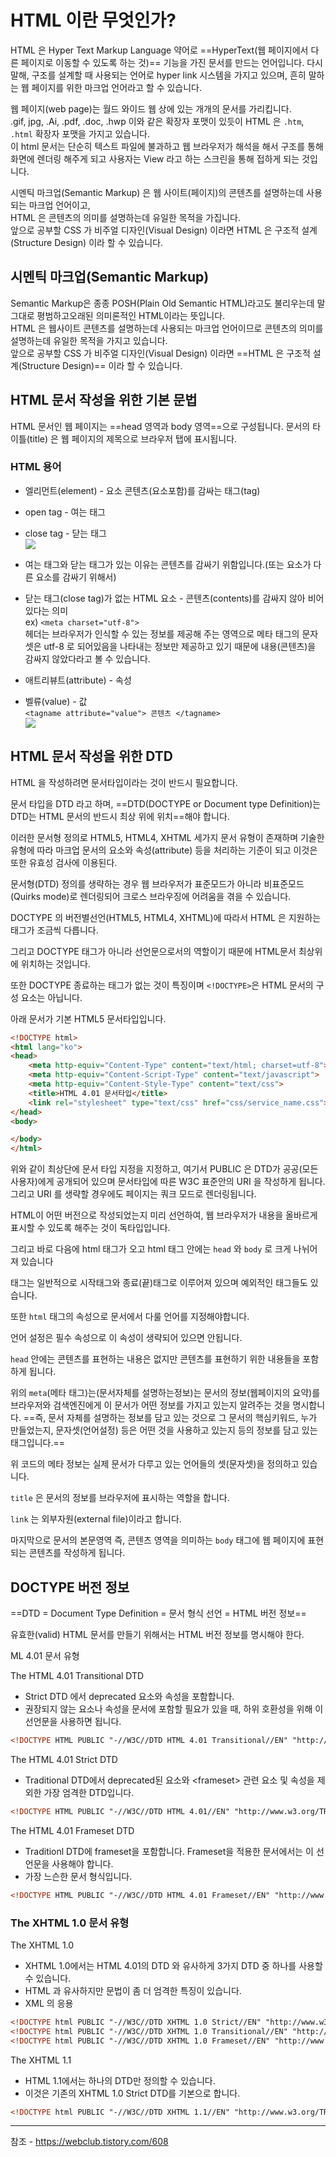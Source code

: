 # HTML 이란 무엇인가?

HTML 은 Hyper Text Markup Language 약어로 ==HyperText(웹 페이지에서 다른 페이지로 이동할 수 있도록 하는 것)== 기능을 가진 문서를 만드는 언어입니다. 다시 말해,  구조를 설계할 때 사용되는 언어로  hyper link 시스템을 가지고 있으며, 흔히 말하는 웹 페이지를 위한 마크업 언어라고 할 수 있습니다.


웹 페이지(web page)는 월드 와이드 웹 상에 있는 개개의 문서를 가리킵니다.   
        .gif, jpg, .Ai, .pdf, .doc, .hwp 이와 같은 확장자 포맷이 있듯이 HTML 은 `.htm`, `.html` 확장자 포맷을 가지고 있습니다.   
        이 html 문서는 단순히 텍스트 파일에 불과하고 웹 브라우저가 해석을 해서 구조를 통해 화면에 렌더링 해주게 되고 사용자는 View 라고 하는 스크린을 통해 접하게 되는 것입니다.


시멘틱 마크업(Semantic Markup) 은 웹 사이트(페이지)의 콘텐츠를 설명하는데 사용되는 마크업 언어이고,   
        HTML 은 콘텐츠의 의미를 설명하는데 유일한 목적을 가집니다.   
        앞으로 공부할 CSS 가 비주얼 디자인(Visual Design) 이라면 HTML 은 구조적 설계(Structure Design) 이라 할 수 있습니다.


## 시멘틱 마크업(Semantic Markup)

 Semantic Markup은 종종 POSH(Plain Old Semantic HTML)라고도 불리우는데 말 그대로 평범하고오래된 의미론적인   HTML이라는 뜻입니다.    
        HTML 은 웹사이트 콘텐츠를 설명하는데 사용되는 마크업 언어이므로 콘텐츠의 의미를 설명하는데 유일한 목적을 가지고 있습니다.   
        앞으로 공부할 CSS 가 비주얼 디자인(Visual Design) 이라면 ==HTML 은 구조적 설계(Structure Design)== 이라 할 수 있습니다.


## HTML 문서 작성을 위한 기본 문법

HTML 문서인 웹 페이지는 ==head 영역과 body 영역==으로 구성됩니다.  문서의 타이틀(title) 은 웹 페이지의 제목으로 브라우저 탭에 표시됩니다.

### HTML 용어  

 - 엘리먼트(element) - 요소
 콘텐츠(요소포함)를 감싸는 태그(tag)
 - open tag - 여는 태그
- close tag - 닫는 태그    
![](https://t1.daumcdn.net/cfile/tistory/99C713425C1B1CC714)
- 여는 태그와 닫는 태그가 있는 이유는 콘텐츠를 감싸기 위함입니다.(또는 요소가 다른 요소를 감싸기 위해서)
- 닫는 태그(close tag)가 없는 HTML 요소 -  콘텐츠(contents)를 감싸지 않아 비어있다는 의미   
ex) `<meta charset="utf-8">`   
헤더는 브라우저가 인식할 수 있는 정보를 제공해 주는 영역으로 메타 태그의 문자셋은 utf-8 로 되어있음을 나타내는 정보만 제공하고 있기 때문에 내용(콘텐츠)을 감싸지 않았다라고 볼 수 있습니다.

- 애트리뷰트(attribute) - 속성
- 벨류(value) - 값  
`<tagname attribute="value"> 콘텐츠 </tagname>`  
![](https://t1.daumcdn.net/cfile/tistory/99A1A1495C1B1D2F18)

## HTML 문서 작성을 위한 DTD



HTML 을 작성하려면 문서타입이라는 것이 반드시 필요합니다.


문서 타입을 DTD 라고 하며,
==DTD(DOCTYPE or Document type Definition)는 DTD는 HTML 문서의 반드시 최상 위에 위치==해야 합니다.

이러한 문서형 정의로 HTML5, HTML4, XHTML 세가지 문서 유형이 존재하며 기술한 유형에 따라 마크업 문서의 요소와 속성(attribute) 등을 처리하는 기준이 되고 이것은 또한 유효성 검사에 이용된다.

문서형(DTD) 정의를 생략하는 경우 웹 브라우저가 표준모드가 아니라 비표준모드(Quirks mode)로 렌더링되어 크로스 브라우징에 어려움을 겪을 수 있습니다.


DOCTYPE 의 버전별선언(HTML5, HTML4, XHTML)에 따라서 HTML 은 지원하는 태그가 조금씩 다릅니다.


그리고 DOCTYPE 태그가 아니라 선언문으로서의 역할이기 때문에 HTML문서 최상위에 위치하는 것입니다.


또한 DOCTYPE 종료하는 태그가 없는 것이 특징이며 `<!DOCTYPE>`은 HTML 문서의 구성 요소는 아닙니다.


아래 문서가 기본 HTML5 문서타입입니다.


```html
<!DOCTYPE html>
<html lang="ko">
<head>
    <meta http-equiv="Content-Type" content="text/html; charset=utf-8">
    <meta http-equiv="Content-Script-Type" content="text/javascript">
    <meta http-equiv="Content-Style-Type" content="text/css">
    <title>HTML 4.01 문서타입</title>
    <link rel="stylesheet" type="text/css" href="css/service_name.css">
</head>
<body>

</body>
</html>
```

위와 같이 최상단에 문서 타입 지정을 지정하고, 여기서 PUBLIC 은 DTD가 공공(모든 사용자)에게 공개되어 있으며 문서타입에 따른 W3C 표준안의 URI 을 작성하게 됩니다.
그리고 URI 를 생략할 경우에도 페이지는 쿼크 모드로 렌더링됩니다.

HTML이 어떤 버전으로 작성되었는지 미리 선언하여, 웹 브라우저가 내용을 올바르게 표시할 수 있도록 해주는 것이 독타입입니다.

그리고 바로 다음에 html 태그가 오고 html 태그 안에는 `head` 와 `body` 로 크게 나뉘어져 있습니다

태그는 일반적으로 시작태그와 종료(끝)태그로 이루어져 있으며 예외적인 태그들도 있습니다.

또한 `html` 태그의 속성으로 문서에서 다룰 언어를 지정해야합니다.

언어 설정은 필수 속성으로 이 속성이 생략되어 있으면 안됩니다.

`head` 안에는 콘텐츠를 표현하는 내용은 없지만 콘텐츠를 표현하기 위한 내용들을 포함하게 됩니다.


위의 `meta`(메타 태그)는(문서자체를 설명하는정보)는 문서의 정보(웹페이지의 요약)를 브라우저와 검색엔진에게 이 문서가 어떤 정보를 가지고 있는지 알려주는 것을 명시합니다.
==즉, 문서 자체를 설명하는 정보를 담고 있는 것으로 그 문서의 핵심키워드, 누가 만들었는지, 문자셋(언어설정) 등은 어떤 것을 사용하고 있는지 등의 정보를 담고 있는 태그입니다.==

위 코드의 메타 정보는 실제 문서가 다루고 있는 언어들의 셋(문자셋)을 정의하고 있습니다.

`title` 은 문서의 정보를 브라우저에 표시하는 역할을 합니다.

`link` 는 외부자원(external file)이라고 합니다.

마지막으로 문서의 본문영역 즉, 콘텐츠 영역을 의미하는 `body` 태그에 웹 페이지에 표현되는 콘텐츠를 작성하게 됩니다.

## DOCTYPE 버전 정보

 
 ==DTD = Document Type Definition = 문서 형식 선언 = HTML 버전 정보==

유효한(valid) HTML 문서를 만들기 위해서는 HTML 버전 정보를 명시해야 한다.

ML 4.01 문서 유형

The HTML 4.01 Transitional DTD


 - Strict DTD 에서 deprecated 요소와 속성을 포함합니다.
 - 권장되지 않는 요소나 속성을 문서에 포함할 필요가 있을 때, 하위 호환성을 위해 이 선언문을 사용하면 됩니다.



```html
<!DOCTYPE HTML PUBLIC "-//W3C//DTD HTML 4.01 Transitional//EN" "http://www.w3.org/TR/html4/loose.dtd">
```



The HTML 4.01 Strict DTD


 - Traditional DTD에서 deprecated된 요소와 \<frameset> 관련 요소 및 속성을 제외한 가장 엄격한 DTD입니다.
```html
<!DOCTYPE HTML PUBLIC "-//W3C//DTD HTML 4.01//EN" "http://www.w3.org/TR/html4/strict.dtd">
```



The HTML 4.01 Frameset DTD

- Traditionl DTD에 frameset을 포함합니다. Frameset을 적용한 문서에서는 이 선언문을 사용해야 합니다.
- 가장 느슨한 문서 형식입니다.



```html
<!DOCTYPE HTML PUBLIC "-//W3C//DTD HTML 4.01 Frameset//EN" "http://www.w3.org/TR/html4/frameset.dtd">
```


### The XHTML 1.0 문서 유형



The XHTML 1.0



  - XHTML 1.0에서는 HTML 4.01의 DTD 와 유사하게 3가지 DTD 중 하나를 사용할 수 있습니다.
  - HTML 과 유사하지만 문법이 좀 더 엄격한 특징이 있습니다.
 - XML 의 응용 



```html
<!DOCTYPE html PUBLIC "-//W3C//DTD XHTML 1.0 Strict//EN" "http://www.w3.org/TR/xhtml1/DTD/xhtml1-strict.dtd">
<!DOCTYPE html PUBLIC "-//W3C//DTD XHTML 1.0 Transitional//EN" "http://www.w3.org/TR/xhtml1/DTD/xhtml1-transitional.dtd">
<!DOCTYPE html PUBLIC "-//W3C//DTD XHTML 1.0 Frameset//EN" "http://www.w3.org/TR/xhtml1/DTD/xhtml1-frameset.dtd">
```



The XHTML 1.1

   

- HTML 1.1에서는 하나의 DTD만 정의할 수 있습니다.
 - 이것은 기존의 XHTML 1.0 Strict DTD를 기본으로 합니다.



```html
<!DOCTYPE html PUBLIC "-//W3C//DTD XHTML 1.1//EN" "http://www.w3.org/TR/xhtml11/DTD/xhtml11.dtd">
```





---
참조 -  https://webclub.tistory.com/608